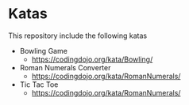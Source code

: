 # Katas

This repository include the following katas
- Bowling Game
  - https://codingdojo.org/kata/Bowling/
- Roman Numerals Converter
  - https://codingdojo.org/kata/RomanNumerals/
- Tic Tac Toe
  - https://codingdojo.org/kata/RomanNumerals/

